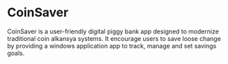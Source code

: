 # CoinSaver
CoinSaver is a user-friendly digital piggy bank app designed to modernize traditional coin alkansya systems. It encourage users to save loose change by providing a windows application app to track, manage and set savings goals.
